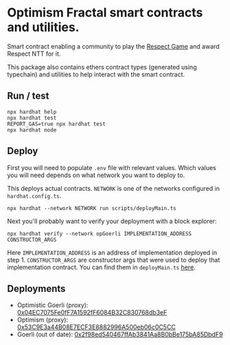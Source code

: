 # Optimism Fractal smart contracts and utilities.
Smart contract enabling a community to play the [Respect Game](https://optimismfractal.com/details) and award Respect NTT for it.

This package also contains ethers contract types (generated using typechain) and utilities to help interact with the smart contract.

## Run / test
```shell
npx hardhat help
npx hardhat test
REPORT_GAS=true npx hardhat test
npx hardhat node
```

## Deploy
First you will need to populate `.env` file with relevant values. Which values you will need depends on what network you want to deploy to.

This deploys actual contracts. `NETWORK` is one of the networks configured in `hardhat.config.ts`. 
```shell
npx hardhat --network NETWORK run scripts/deployMain.ts
```

Next you'll probably want to verify your deployment with a block explorer:
```shell
npx hardhat verify --network opGoerli IMPLEMENTATION_ADDRESS CONSTRUCTOR_ARGS
```

Here `IMPLEMENTATION_ADDRESS` is an address of implementation deployed in step 1. `CONSTRUCTOR_ARGS` are constructor args that were used to deploy that implementation contract. You can find them in `deployMain.ts` [here](https://github.com/Optimystics/optimystics-fractal-sc/blob/354639c23aa824c194f67a4846a48dff8b1b2a4e/scripts/deployMain.ts#L25).


## Deployments
* Optimistic Goerli (proxy): [0x04EC7075Fe0fF7A1592fF6084B32C830768db3eF](https://goerli-optimism.etherscan.io/address/0x04ec7075fe0ff7a1592ff6084b32c830768db3ef)
* Optimism (proxy): [0x53C9E3a44B08E7ECF3E8882996A500eb06c0C5CC](https://optimistic.etherscan.io/address/0x53c9e3a44b08e7ecf3e8882996a500eb06c0c5cc)
* Goerli (out of date): [0x2f98ed540467ffAb3841Aa8B0bBe175bA85DbdF9](https://goerli.etherscan.io/address/0x2f98ed540467ffab3841aa8b0bbe175ba85dbdf9#code)


